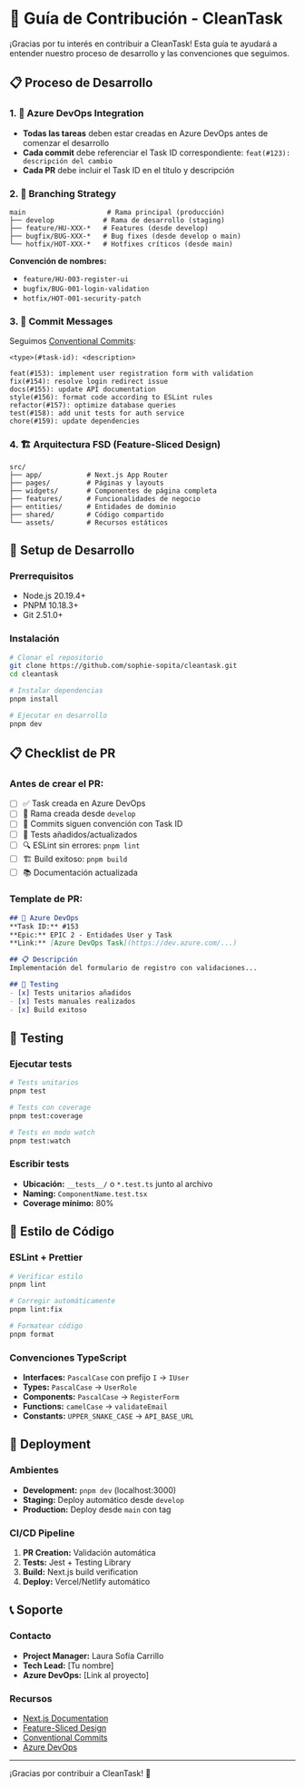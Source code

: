 # 🤝 Guía de Contribución - CleanTask

¡Gracias por tu interés en contribuir a CleanTask! Esta guía te ayudará a entender nuestro proceso de desarrollo y las convenciones que seguimos.

## 📋 Proceso de Desarrollo

### 1. 🎯 Azure DevOps Integration
- **Todas las tareas** deben estar creadas en Azure DevOps antes de comenzar el desarrollo
- **Cada commit** debe referenciar el Task ID correspondiente: `feat(#123): descripción del cambio`
- **Cada PR** debe incluir el Task ID en el título y descripción

### 2. 🌿 Branching Strategy
```
main                    # Rama principal (producción)
├── develop            # Rama de desarrollo (staging)
├── feature/HU-XXX-*   # Features (desde develop)
├── bugfix/BUG-XXX-*   # Bug fixes (desde develop o main)
└── hotfix/HOT-XXX-*   # Hotfixes críticos (desde main)
```

**Convención de nombres:**
- `feature/HU-003-register-ui`
- `bugfix/BUG-001-login-validation`
- `hotfix/HOT-001-security-patch`

### 3. 📝 Commit Messages
Seguimos [Conventional Commits](https://www.conventionalcommits.org/):

```
<type>(#task-id): <description>

feat(#153): implement user registration form with validation
fix(#154): resolve login redirect issue
docs(#155): update API documentation
style(#156): format code according to ESLint rules
refactor(#157): optimize database queries
test(#158): add unit tests for auth service
chore(#159): update dependencies
```

### 4. 🏗️ Arquitectura FSD (Feature-Sliced Design)
```
src/
├── app/           # Next.js App Router
├── pages/         # Páginas y layouts
├── widgets/       # Componentes de página completa
├── features/      # Funcionalidades de negocio
├── entities/      # Entidades de dominio
├── shared/        # Código compartido
└── assets/        # Recursos estáticos
```

## 🔧 Setup de Desarrollo

### Prerrequisitos
- Node.js 20.19.4+
- PNPM 10.18.3+
- Git 2.51.0+

### Instalación
```bash
# Clonar el repositorio
git clone https://github.com/sophie-sopita/cleantask.git
cd cleantask

# Instalar dependencias
pnpm install

# Ejecutar en desarrollo
pnpm dev
```

## 📋 Checklist de PR

### Antes de crear el PR:
- [ ] ✅ Task creada en Azure DevOps
- [ ] 🌿 Rama creada desde `develop`
- [ ] 📝 Commits siguen convención con Task ID
- [ ] 🧪 Tests añadidos/actualizados
- [ ] 🔍 ESLint sin errores: `pnpm lint`
- [ ] 🏗️ Build exitoso: `pnpm build`
- [ ] 📚 Documentación actualizada

### Template de PR:
```markdown
## 🎯 Azure DevOps
**Task ID:** #153
**Epic:** EPIC 2 - Entidades User y Task
**Link:** [Azure DevOps Task](https://dev.azure.com/...)

## 📋 Descripción
Implementación del formulario de registro con validaciones...

## 🧪 Testing
- [x] Tests unitarios añadidos
- [x] Tests manuales realizados
- [x] Build exitoso
```

## 🧪 Testing

### Ejecutar tests
```bash
# Tests unitarios
pnpm test

# Tests con coverage
pnpm test:coverage

# Tests en modo watch
pnpm test:watch
```

### Escribir tests
- **Ubicación:** `__tests__/` o `*.test.ts` junto al archivo
- **Naming:** `ComponentName.test.tsx`
- **Coverage mínimo:** 80%

## 🎨 Estilo de Código

### ESLint + Prettier
```bash
# Verificar estilo
pnpm lint

# Corregir automáticamente
pnpm lint:fix

# Formatear código
pnpm format
```

### Convenciones TypeScript
- **Interfaces:** `PascalCase` con prefijo `I` → `IUser`
- **Types:** `PascalCase` → `UserRole`
- **Components:** `PascalCase` → `RegisterForm`
- **Functions:** `camelCase` → `validateEmail`
- **Constants:** `UPPER_SNAKE_CASE` → `API_BASE_URL`

## 🚀 Deployment

### Ambientes
- **Development:** `pnpm dev` (localhost:3000)
- **Staging:** Deploy automático desde `develop`
- **Production:** Deploy desde `main` con tag

### CI/CD Pipeline
1. **PR Creation:** Validación automática
2. **Tests:** Jest + Testing Library
3. **Build:** Next.js build verification
4. **Deploy:** Vercel/Netlify automático

## 📞 Soporte

### Contacto
- **Project Manager:** Laura Sofía Carrillo
- **Tech Lead:** [Tu nombre]
- **Azure DevOps:** [Link al proyecto]

### Recursos
- [Next.js Documentation](https://nextjs.org/docs)
- [Feature-Sliced Design](https://feature-sliced.design/)
- [Conventional Commits](https://www.conventionalcommits.org/)
- [Azure DevOps](https://dev.azure.com/)

---

¡Gracias por contribuir a CleanTask! 🎉